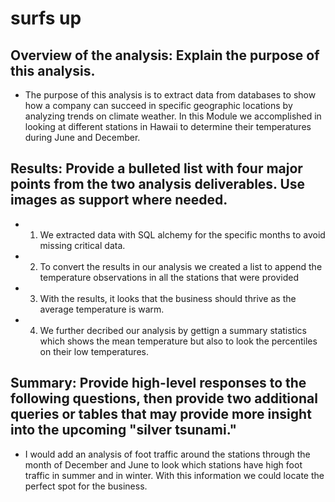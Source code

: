 # surfs up

## Overview of the analysis: Explain the purpose of this analysis.
* The purpose of this analysis is to extract data from databases to show how a company can succeed in specific geographic locations by analyzing trends on climate weather. In this Module we accomplished in looking at different stations in Hawaii to determine their temperatures during June and December.
## Results: Provide a bulleted list with four major points from the two analysis deliverables. Use images as support where needed.
* 1. We extracted data with SQL alchemy for the specific months to avoid missing critical data.
* 2. To convert the results in our analysis we created a list to append the temperature observations in all the stations that were provided
* 3. With the results, it looks that the business should thrive as the average temperature is warm.
* 4. We further decribed our analysis by gettign a summary statistics which shows the mean temperature but also to look the percentiles on their low temperatures.

## Summary: Provide high-level responses to the following questions, then provide two additional queries or tables that may provide more insight into the upcoming "silver tsunami."

* I would add an analysis of foot traffic around the stations through the month of December and June to look which stations have high foot traffic in summer and in winter. With this information we could locate the perfect spot for the business.